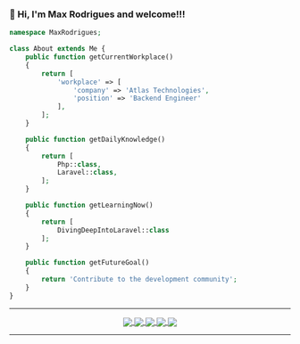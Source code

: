 ### 👋 Hi, I'm Max Rodrigues and welcome!!!

```php
namespace MaxRodrigues;

class About extends Me {
    public function getCurrentWorkplace() 
    {
        return [
            'workplace' => [
                'company' => 'Atlas Technologies',
                'position' => 'Backend Engineer' 
            ],
        ];
    }

    public function getDailyKnowledge() 
    {
        return [
            Php::class,
            Laravel::class,
        ];
    }

    public function getLearningNow() 
    {
        return [
            DivingDeepIntoLaravel::class
        ];
    }

    public function getFutureGoal()
    {
        return 'Contribute to the development community';
    }
}
```

---
<!--
<p align="center">
  <a href="https://github.com/maxrodrigues">
    <img align="center" height="180em" src="https://github-readme-stats.vercel.app/api?username=maxrodrigues&count_private=true&show_icons=true&theme=merko">
  </a>
  <a href="https://github.com/maxrodrigues">
    <img align="center" height="180em" src="https://github-readme-stats.vercel.app/api/top-langs/?username=maxrodrigues&layout=compact&theme=merko&hide=css">
  </a>
</p>
-->
  
<p align="center">
  <a href="https://api.whatsapp.com/send?phone=5527998670199&text=Oi%20Max%2C%20tudo%20bem%3F%20Peguei%20seu%20contato%20no%20github!">
    <img align="center" src="https://img.shields.io/badge/WhatsApp-25D366?style=for-the-badge&logo=whatsapp&logoColor=white">
  </a>
  <a href="mailto:maxuel.rodrigues@gmail.com">
  <img align="center" src="https://img.shields.io/badge/Gmail-D14836?style=for-the-badge&logo=gmail&logoColor=white">
  </a>
  <a href="https://www.instagram.com/maxuelrodrigues/">
  <img align="center" src="https://img.shields.io/badge/Instagram-E4405F?style=for-the-badge&logo=instagram&logoColor=white">
  </a>
  <a href="https://twitter.com/Max_Rodrigues">
  <img align="center" src="https://img.shields.io/badge/Twitter-1DA1F2?style=for-the-badge&logo=twitter&logoColor=white">
  </a>
  <a href="https://www.linkedin.com/in/maxuel-rodrigues">
  <img align="center" src="https://img.shields.io/badge/LinkedIn-0077B5?style=for-the-badge&logo=linkedin&logoColor=white">
  </a>
</p>

---



<!--
**maxrodrigues/maxrodrigues** is a ✨ _special_ ✨ repository because its `README.md` (this file) appears on your GitHub profile.

Here are some ideas to get you started:

<p>
  <img width="50" src="https://github.com/devicons/devicon/blob/master/icons/php/php-plain.svg">
</p>

- 🔭 I’m currently working on ...
- 🌱 I’m currently learning ...
- 👯 I’m looking to collaborate on ...
- 🤔 I’m looking for help with ...
- 💬 Ask me about ...
- 📫 How to reach me: ...
- 😄 Pronouns: ...
- ⚡ Fun fact: ...
-->
